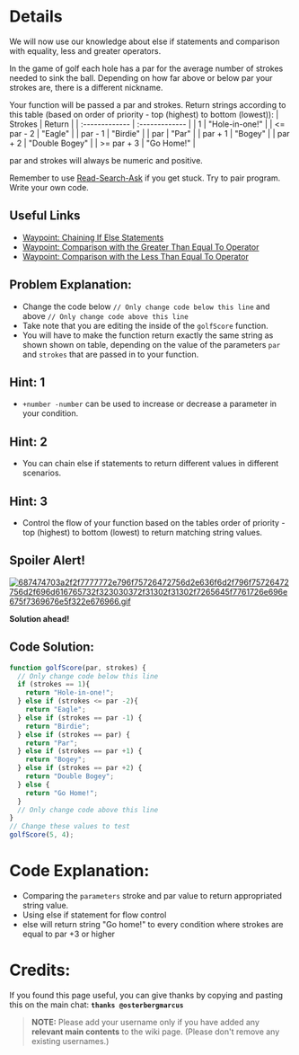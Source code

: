 # Details
We will now use our knowledge about else if statements and comparison with equality, less and greater operators.

In the game of golf each hole has a par for the average number of strokes needed to sink the ball. Depending on how far above or below par your strokes are, there is a different nickname.

Your function will be passed a par and strokes. Return strings according to this table (based on order of priority - top (highest) to bottom (lowest)):
| Strokes        | Return         |
| :------------- | :------------- |
| 1	             | "Hole-in-one!" |
| <= par - 2	   | "Eagle"        |
| par - 1	       | "Birdie"       |
| par	           | "Par"          |
| par + 1	       | "Bogey"        |
| par + 2	       | "Double Bogey" |
| >= par + 3	   | "Go Home!"     |

par and strokes will always be numeric and positive.

Remember to use [ Read-Search-Ask](http://github.com/FreeCodeCamp/freecodecamp/wiki/How-to-get-help-when-you-get-stuck) if you get stuck. Try to pair program. Write your own code.

## Useful Links
- [Waypoint: Chaining If Else Statements](http://www.freecodecamp.com/challenges/waypoint-chaining-if-else-statements)
- [Waypoint: Comparison with the Greater Than Equal To Operator](http://www.freecodecamp.com/challenges/waypoint-comparison-with-the-greater-than-equal-to-operator)
- [Waypoint: Comparison with the Less Than Equal To Operator](http://www.freecodecamp.com/challenges/waypoint-comparison-with-the-less-than-equal-to-operator)

## Problem Explanation:
- Change the code below `// Only change code below this line` and above `// Only change code above this line`
- Take note that you are editing the inside of the `golfScore` function.
- You will have to make the function return exactly the same string as shown shown on table, depending on the value of the parameters `par` and `strokes` that are passed in to your function.

## Hint: 1
- `+number -number` can be used to increase or decrease a parameter in your condition.

## Hint: 2
- You can chain else if statements to return different values in different scenarios.

## Hint: 3
- Control the flow of your function based on the tables order of priority - top (highest) to bottom (lowest) to return matching string values.

## Spoiler Alert!
[![687474703a2f2f7777772e796f75726472756d2e636f6d2f796f75726472756d2f696d616765732f323030372f31302f31302f7265645f7761726e696e675f7369676e5f322e676966.gif](https://files.gitter.im/FreeCodeCamp/Wiki/nlOm/thumb/687474703a2f2f7777772e796f75726472756d2e636f6d2f796f75726472756d2f696d616765732f323030372f31302f31302f7265645f7761726e696e675f7369676e5f322e676966.gif)](https://files.gitter.im/FreeCodeCamp/Wiki/nlOm/687474703a2f2f7777772e796f75726472756d2e636f6d2f796f75726472756d2f696d616765732f323030372f31302f31302f7265645f7761726e696e675f7369676e5f322e676966.gif)

**Solution ahead!**

## Code Solution:

```js
function golfScore(par, strokes) {
  // Only change code below this line
  if (strokes == 1){
    return "Hole-in-one!";
  } else if (strokes <= par -2){
    return "Eagle";
  } else if (strokes == par -1) {
    return "Birdie";
  } else if (strokes == par) {
    return "Par";
  } else if (strokes == par +1) {
    return "Bogey";
  } else if (strokes == par +2) {
    return "Double Bogey";
  } else {
    return "Go Home!";
  }
  // Only change code above this line
}
// Change these values to test
golfScore(5, 4);
```

# Code Explanation:
- Comparing the `parameters` stroke and par value to return appropriated string value.
- Using else if statement for flow control
- else will return string "Go home!" to every condition where strokes are equal to par +3 or higher

# Credits:
If you found this page useful, you can give thanks by copying and pasting this on the main chat:  **`thanks @osterbergmarcus`**

> **NOTE:** Please add your username only if you have added any **relevant main contents** to the wiki page. (Please don't remove any existing usernames.)
